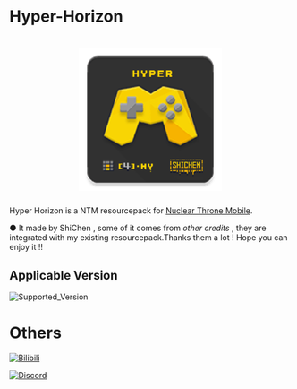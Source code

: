 # Hyper-Horizon

[<h1 align="center">
<img src="icon.png" 
     alt="icon" 
     height="256"></h1>](icon.png)

Hyper Horizon is a NTM resourcepack for [Nuclear Throne Mobile](https://toncho.itch.io/nuclear-throne-mobile).

● It made by ShiChen , some of it comes from *other credits* , they are integrated with my existing resourcepack.Thanks them a lot ! Hope you can enjoy it !!

## Applicable Version

![Supported_Version](https://img.shields.io/badge/b2.6.1_build2616-505DDC?label=Supported_Game_Version&logo=github)



# Others

[![Bilibili](https://img.shields.io/badge/%40ShiChen-B0466A?style=flat-square&logo=bilibili&logoColor=FFFFFF&labelColor=FF6699)](https://space.bilibili.com/420780210)

[![Discord](https://img.shields.io/badge/%40KCD-shichen-303885?style=flat-square&logo=discord&logoColor=FFFFFF&labelColor=505DDC)](https://discordapp.com/users/1030881575912615946)
